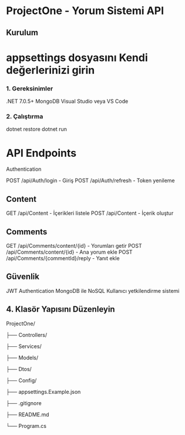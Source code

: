 # ProjectOne - Yorum Sistemi API

## Kurulum


# appsettings dosyasını Kendi değerlerinizi girin


### 1. Gereksinimler

.NET 7.0.5+
MongoDB
Visual Studio veya VS Code

### 2. Çalıştırma

dotnet restore
dotnet run

# API Endpoints
Authentication

POST /api/Auth/login - Giriş
POST /api/Auth/refresh - Token yenileme

## Content

GET /api/Content - İçerikleri listele
POST /api/Content - İçerik oluştur

## Comments

GET /api/Comments/content/{id} - Yorumları getir
POST /api/Comments/content/{id} - Ana yorum ekle
POST /api/Comments/{commentId}/reply - Yanıt ekle

## Güvenlik

JWT Authentication
MongoDB ile NoSQL
Kullanıcı yetkilendirme sistemi

## 4. Klasör Yapısını Düzenleyin

ProjectOne/

├── Controllers/

├── Services/

├── Models/

├── Dtos/

├── Config/

├── appsettings.Example.json

├── .gitignore

├── README.md

└── Program.cs
